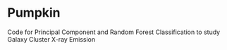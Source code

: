 # Pumpkin
Code for Principal Component and Random Forest Classification to study Galaxy Cluster X-ray Emission
